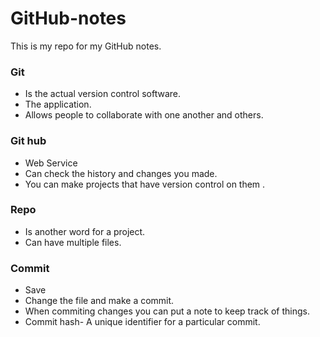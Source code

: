 # GitHub-notes
This is my repo for my GitHub notes.
### Git
* Is the actual version control software.
* The application.
* Allows people to collaborate with one another and others.
### Git hub
* Web Service
* Can check the history and changes you made.
* You can make projects that have version control on them .
### Repo
* Is another word for a project.
* Can have multiple files.
### Commit
* Save
* Change the file and make a commit.
* When commiting changes you can put a note to keep track of things.
* Commit hash- A unique identifier for a particular commit.

